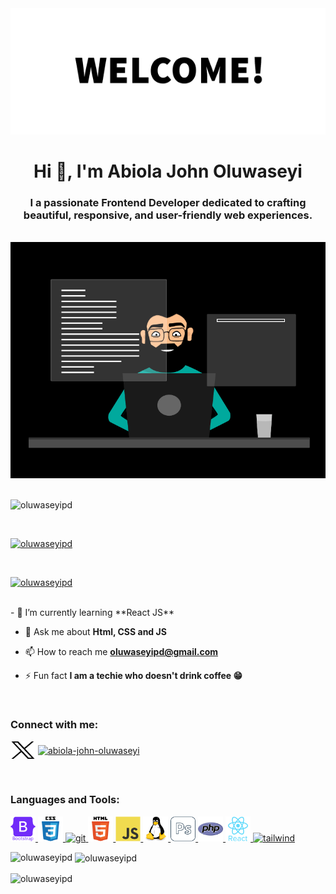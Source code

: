 <div align="center">
  <img src="banner.gif" alt="Header" />
</div>


<h1 align="center">Hi 👋, I'm Abiola John Oluwaseyi</h1>
<h3 align="center">I a passionate Frontend Developer dedicated to crafting beautiful, responsive, and user-friendly web experiences.</h3>
<br>
<div align="center">
  <img src="coding.gif" alt="Header" />
</div>
<br>

<p align="left"> <img src="https://komarev.com/ghpvc/?username=oluwaseyipd&label=Profile%20views&color=0e75b6&style=flat" alt="oluwaseyipd" /> </p>
<br>
<p align="left"> <a href="https://github.com/ryo-ma/github-profile-trophy"><img src="https://github-profile-trophy.vercel.app/?username=oluwaseyipd" alt="oluwaseyipd" /></a> </p>
<br>
<p align="left"> <a href="https://twitter.com/oluwaseyipd" target="blank"><img src="https://img.shields.io/twitter/follow/oluwaseyipd?logo=twitter&style=for-the-badge" alt="oluwaseyipd" /></a> </p>
<br>
- 🌱 I’m currently learning **React JS**

- 💬 Ask me about **Html, CSS and JS**

- 📫 How to reach me **oluwaseyipd@gmail.com**

- ⚡ Fun fact **I am a techie who doesn't drink coffee 😁**
<br>
<h3 align="left">Connect with me:</h3>
<p align="left">
<a href="https://twitter.com/oluwaseyipd" target="blank"><img align="center" src="icons/x.svg" alt="oluwaseyipd" height="30" width="40" /></a>
<a href="https://linkedin.com/in/abiola-john-oluwaseyi" target="blank"><img align="center" src="https://raw.githubusercontent.com/rahuldkjain/github-profile-readme-generator/master/src/images/icons/Social/linked-in-alt.svg" alt="abiola-john-oluwaseyi" height="30" width="40" /></a>
</p>
<br>
<h3 align="left">Languages and Tools:</h3>
<p align="left"> <a href="https://getbootstrap.com" target="_blank" rel="noreferrer"> <img src="https://raw.githubusercontent.com/devicons/devicon/master/icons/bootstrap/bootstrap-plain-wordmark.svg" alt="bootstrap" width="40" height="40"/> </a> <a href="https://www.w3schools.com/css/" target="_blank" rel="noreferrer"> <img src="https://raw.githubusercontent.com/devicons/devicon/master/icons/css3/css3-original-wordmark.svg" alt="css3" width="40" height="40"/> </a> <a href="https://git-scm.com/" target="_blank" rel="noreferrer"> <img src="https://www.vectorlogo.zone/logos/git-scm/git-scm-icon.svg" alt="git" width="40" height="40"/> </a> <a href="https://www.w3.org/html/" target="_blank" rel="noreferrer"> <img src="https://raw.githubusercontent.com/devicons/devicon/master/icons/html5/html5-original-wordmark.svg" alt="html5" width="40" height="40"/> </a> <a href="https://developer.mozilla.org/en-US/docs/Web/JavaScript" target="_blank" rel="noreferrer"> <img src="https://raw.githubusercontent.com/devicons/devicon/master/icons/javascript/javascript-original.svg" alt="javascript" width="40" height="40"/> </a> <a href="https://www.linux.org/" target="_blank" rel="noreferrer"> <img src="https://raw.githubusercontent.com/devicons/devicon/master/icons/linux/linux-original.svg" alt="linux" width="40" height="40"/> </a> <a href="https://www.photoshop.com/en" target="_blank" rel="noreferrer"> <img src="https://raw.githubusercontent.com/devicons/devicon/master/icons/photoshop/photoshop-line.svg" alt="photoshop" width="40" height="40"/> </a> <a href="https://www.php.net" target="_blank" rel="noreferrer"> <img src="https://raw.githubusercontent.com/devicons/devicon/master/icons/php/php-original.svg" alt="php" width="40" height="40"/> </a> <a href="https://reactjs.org/" target="_blank" rel="noreferrer"> <img src="https://raw.githubusercontent.com/devicons/devicon/master/icons/react/react-original-wordmark.svg" alt="react" width="40" height="40"/> </a> <a href="https://tailwindcss.com/" target="_blank" rel="noreferrer"> <img src="https://www.vectorlogo.zone/logos/tailwindcss/tailwindcss-icon.svg" alt="tailwind" width="40" height="40"/> </a> </p>

<p><img align="left" src="https://github-readme-stats.vercel.app/api/top-langs?username=oluwaseyipd&show_icons=true&locale=en&layout=compact" alt="oluwaseyipd" /></p>

<p>&nbsp;<img align="center" src="https://github-readme-stats.vercel.app/api?username=oluwaseyipd&show_icons=true&locale=en" alt="oluwaseyipd" /></p>

<p><img align="center" src="https://github-readme-streak-stats.herokuapp.com/?user=oluwaseyipd&" alt="oluwaseyipd" /></p>
